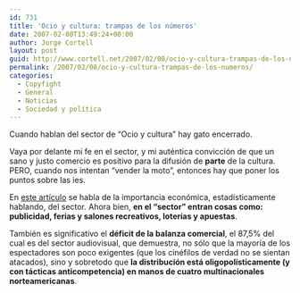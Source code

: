 ```yaml
---
id: 731
title: 'Ocio y cultura: trampas de los números'
date: 2007-02-08T13:49:24+00:00
author: Jorge Cortell
layout: post
guid: http://www.cortell.net/2007/02/08/ocio-y-cultura-trampas-de-los-numeros/
permalink: /2007/02/08/ocio-y-cultura-trampas-de-los-numeros/
categories:
  - Copyfight
  - General
  - Noticias
  - Sociedad y polí­tica
---
```

Cuando hablan del sector de &#8220;Ocio y cultura&#8221; hay gato encerrado.

Vaya por delante mi fe en el sector, y mi auténtica convicción de que un sano y justo comercio es positivo para la difusión de **parte** de la cultura. PERO, cuando nos intentan &#8220;vender la moto&#8221;, entonces hay que poner los puntos sobre las ies.

En <a title="sector cultural" target="_blank" href="http://www.expansion.com/edicion/expansion/economia_y_politica/es/desarrollo/734635.html">este artí­culo</a> se habla de la importancia económica, estadí­sticamente hablando, del sector. Ahora bien, **en el &#8220;sector&#8221; entran cosas como:** <span class="not-cue"><strong>publicidad, ferias y salones recreativos, loterí­as y apuestas</strong>. </span>

<span class="not-cue">También es significativo el <strong>déficit de la balanza comercial</strong>, el </span><span class="not-cue">87,5%</span> <span class="not-cue">del cual es del sector audiovisual, que demuestra, no sólo que la mayorí­a de los espectadores son poco exigentes (que los cinéfilos de verdad no se sientan atacados), sino y sobretodo que <strong>la distribución está oligopolí­sticamente (y con tácticas anticompetencia) en manos de cuatro multinacionales norteamericanas</strong>.<br /> </span>